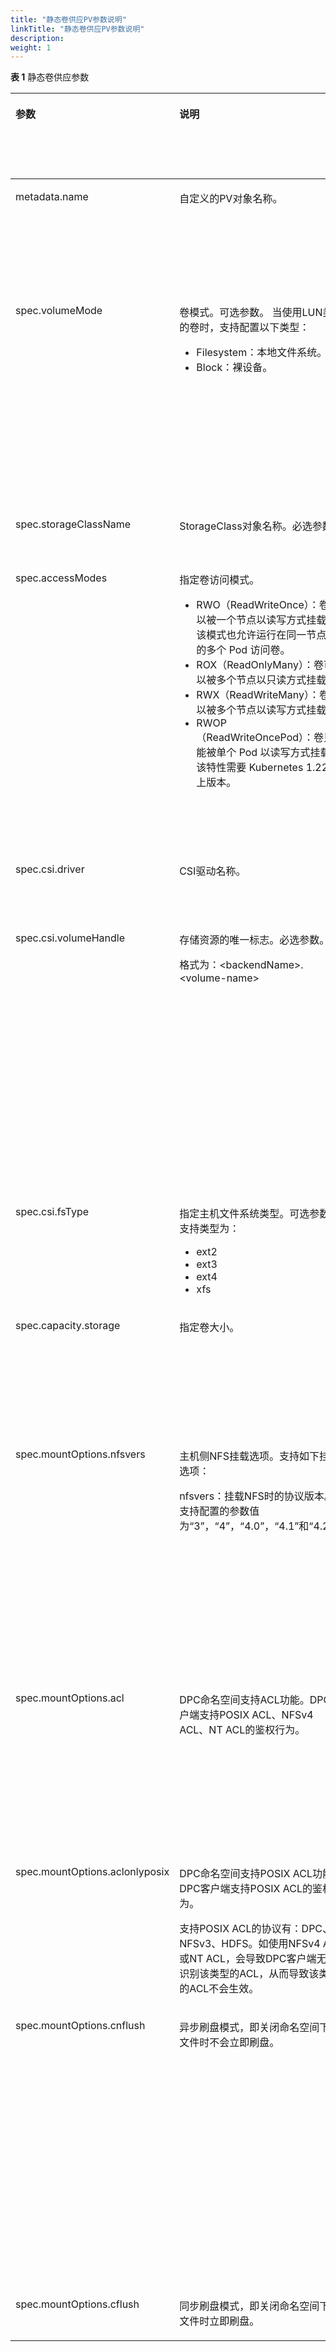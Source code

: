 ```yaml
---
title: "静态卷供应PV参数说明"
linkTitle: "静态卷供应PV参数说明"
description: 
weight: 1
---
```


**表 1**  静态卷供应参数

<a name="zh-cn_topic_0000001255922865_table055742511559"></a>
<table><thead align="left"><tr id="zh-cn_topic_0000001255922865_row555722555518"><th class="cellrowborder" valign="top" width="17.687074829931973%" id="mcps1.2.6.1.1"><p id="zh-cn_topic_0000001255922865_p1257333517017"><a name="zh-cn_topic_0000001255922865_p1257333517017"></a><a name="zh-cn_topic_0000001255922865_p1257333517017"></a>参数</p>
</th>
<th class="cellrowborder" valign="top" width="28.49368318756074%" id="mcps1.2.6.1.2"><p id="zh-cn_topic_0000001255922865_p1457323512015"><a name="zh-cn_topic_0000001255922865_p1457323512015"></a><a name="zh-cn_topic_0000001255922865_p1457323512015"></a>说明</p>
</th>
<th class="cellrowborder" valign="top" width="6.802721088435375%" id="mcps1.2.6.1.3"><p id="p153581815174412"><a name="p153581815174412"></a><a name="p153581815174412"></a>必选参数</p>
</th>
<th class="cellrowborder" valign="top" width="13.80952380952381%" id="mcps1.2.6.1.4"><p id="p135944173447"><a name="p135944173447"></a><a name="p135944173447"></a>默认值</p>
</th>
<th class="cellrowborder" valign="top" width="33.20699708454811%" id="mcps1.2.6.1.5"><p id="zh-cn_topic_0000001255922865_p85734352017"><a name="zh-cn_topic_0000001255922865_p85734352017"></a><a name="zh-cn_topic_0000001255922865_p85734352017"></a>备注</p>
</th>
</tr>
</thead>
<tbody><tr id="zh-cn_topic_0000001255922865_row955713252557"><td class="cellrowborder" valign="top" width="17.687074829931973%" headers="mcps1.2.6.1.1 "><p id="zh-cn_topic_0150885187_p3573335305"><a name="zh-cn_topic_0150885187_p3573335305"></a><a name="zh-cn_topic_0150885187_p3573335305"></a>metadata.name</p>
</td>
<td class="cellrowborder" valign="top" width="28.49368318756074%" headers="mcps1.2.6.1.2 "><p id="zh-cn_topic_0150885187_p205736355017"><a name="zh-cn_topic_0150885187_p205736355017"></a><a name="zh-cn_topic_0150885187_p205736355017"></a>自定义的PV对象名称。</p>
</td>
<td class="cellrowborder" valign="top" width="6.802721088435375%" headers="mcps1.2.6.1.3 "><p id="p935815152442"><a name="p935815152442"></a><a name="p935815152442"></a>是</p>
</td>
<td class="cellrowborder" valign="top" width="13.80952380952381%" headers="mcps1.2.6.1.4 "><p id="p4594101744415"><a name="p4594101744415"></a><a name="p4594101744415"></a>-</p>
</td>
<td class="cellrowborder" valign="top" width="33.20699708454811%" headers="mcps1.2.6.1.5 "><p id="zh-cn_topic_0150885187_p179301591191"><a name="zh-cn_topic_0150885187_p179301591191"></a><a name="zh-cn_topic_0150885187_p179301591191"></a>以Kubernetes v1.22.1为例，支持数字、小写字母、中划线（-）和点（.）的组合，并且必须以字母数字开头和结尾。</p>
</td>
</tr>
<tr id="zh-cn_topic_0000001255922865_row16557202515555"><td class="cellrowborder" valign="top" width="17.687074829931973%" headers="mcps1.2.6.1.1 "><p id="zh-cn_topic_0150885187_p1896393118231"><a name="zh-cn_topic_0150885187_p1896393118231"></a><a name="zh-cn_topic_0150885187_p1896393118231"></a>spec.volumeMode</p>
</td>
<td class="cellrowborder" valign="top" width="28.49368318756074%" headers="mcps1.2.6.1.2 "><p id="p1610614478451"><a name="p1610614478451"></a><a name="p1610614478451"></a>卷模式。可选参数。 当使用LUN类型的卷时，支持配置以下类型：</p>
<a name="ul550911281034"></a><a name="ul550911281034"></a><ul id="ul550911281034"><li>Filesystem：本地文件系统。</li><li>Block：裸设备。</li></ul>
</td>
<td class="cellrowborder" valign="top" width="6.802721088435375%" headers="mcps1.2.6.1.3 "><p id="p183583151446"><a name="p183583151446"></a><a name="p183583151446"></a>否</p>
</td>
<td class="cellrowborder" valign="top" width="13.80952380952381%" headers="mcps1.2.6.1.4 "><p id="p1779184518303"><a name="p1779184518303"></a><a name="p1779184518303"></a>Filesystem</p>
</td>
<td class="cellrowborder" valign="top" width="33.20699708454811%" headers="mcps1.2.6.1.5 "><p id="p62045214421"><a name="p62045214421"></a><a name="p62045214421"></a>该参数在挂载PV时生效，默认为Filesystem。</p>
<a name="ul1527393212316"></a><a name="ul1527393212316"></a><ul id="ul1527393212316"><li>Filesystem表示在容器通过一个本地文件系统访问PV，本地文件系统类型为指定StorageClass中的fsType字段指定。</li><li>Block表示使用裸卷的方式访问访问PV。</li></ul>
</td>
</tr>
<tr id="zh-cn_topic_0000001255922865_row5486654134918"><td class="cellrowborder" valign="top" width="17.687074829931973%" headers="mcps1.2.6.1.1 "><p id="zh-cn_topic_0000001255922865_p357320351304"><a name="zh-cn_topic_0000001255922865_p357320351304"></a><a name="zh-cn_topic_0000001255922865_p357320351304"></a>spec.storageClassName</p>
</td>
<td class="cellrowborder" valign="top" width="28.49368318756074%" headers="mcps1.2.6.1.2 "><p id="zh-cn_topic_0000001255922865_p135732351909"><a name="zh-cn_topic_0000001255922865_p135732351909"></a><a name="zh-cn_topic_0000001255922865_p135732351909"></a>StorageClass对象名称。必选参数。</p>
</td>
<td class="cellrowborder" valign="top" width="6.802721088435375%" headers="mcps1.2.6.1.3 "><p id="p83581015194419"><a name="p83581015194419"></a><a name="p83581015194419"></a>是</p>
</td>
<td class="cellrowborder" valign="top" width="13.80952380952381%" headers="mcps1.2.6.1.4 "><p id="p85951917184420"><a name="p85951917184420"></a><a name="p85951917184420"></a>-</p>
</td>
<td class="cellrowborder" valign="top" width="33.20699708454811%" headers="mcps1.2.6.1.5 "><p id="zh-cn_topic_0000001255922865_p1139501413438"><a name="zh-cn_topic_0000001255922865_p1139501413438"></a><a name="zh-cn_topic_0000001255922865_p1139501413438"></a>此处须设置为空字符串（即输入""）。</p>
</td>
</tr>
<tr id="zh-cn_topic_0000001255922865_row755722515552"><td class="cellrowborder" valign="top" width="17.687074829931973%" headers="mcps1.2.6.1.1 "><p id="zh-cn_topic_0150885187_p1657333515012"><a name="zh-cn_topic_0150885187_p1657333515012"></a><a name="zh-cn_topic_0150885187_p1657333515012"></a>spec.accessModes</p>
</td>
<td class="cellrowborder" valign="top" width="28.49368318756074%" headers="mcps1.2.6.1.2 "><p id="p51122302293"><a name="p51122302293"></a><a name="p51122302293"></a>指定卷访问模式。</p>
<a name="ul989211520315"></a><a name="ul989211520315"></a><ul id="ul989211520315"><li><span>RWO</span>（ReadWriteOnce）：卷可以被一个节点以读写方式挂载。 该模式也允许运行在同一节点上的多个 Pod 访问卷。</li><li><span>ROX</span>（ReadOnlyMany）：卷可以被多个节点以只读方式挂载。</li><li><span>RWX</span>（ReadWriteMany）：卷可以被多个节点以读写方式挂载。</li><li><span>RWOP</span>（ReadWriteOncePod）：卷只能被单个 Pod 以读写方式挂载。该特性需要 Kubernetes 1.22 以上版本。</li></ul>
</td>
<td class="cellrowborder" valign="top" width="6.802721088435375%" headers="mcps1.2.6.1.3 "><p id="p11358015174414"><a name="p11358015174414"></a><a name="p11358015174414"></a>是</p>
</td>
<td class="cellrowborder" valign="top" width="13.80952380952381%" headers="mcps1.2.6.1.4 "><p id="p1959571724410"><a name="p1959571724410"></a><a name="p1959571724410"></a>ReadWriteOnce</p>
</td>
<td class="cellrowborder" valign="top" width="33.20699708454811%" headers="mcps1.2.6.1.5 "><a name="ul13431556330"></a><a name="ul13431556330"></a><ul id="ul13431556330"><li><span>RWO/ROX/RWOP：</span>所有类型卷均支持，<span>RWOP</span>需<span>Kubernetes 1.22</span>版本以上支持。请参考<a href="/css-docs/docs/common-operations/enabling-the-readwriteoncepod-feature-gate">开启ReadWriteOncePod功能门</a>章节，检查您的<span>Kubernetes</span>集群是否开启该特性。</li><li><span>RWX</span>支持情况如下：<a name="ul201701421154515"></a><a name="ul201701421154515"></a><ul id="ul201701421154515"><li><a href="/css-docs/docs/storage-backend-management/managing-storage-backends/creating-a-storage-backend/storage-backend-parameters#li277121152812">NAS存储</a>：所有卷均支持。</li><li><a href="/css-docs/docs/storage-backend-management/managing-storage-backends/creating-a-storage-backend/storage-backend-parameters#zh-cn_topic_0000001324610777_li5135242193418">SAN存储</a>：仅volumeMode设置为Block的卷支持。</li></ul>
</li></ul>
</td>
</tr>
<tr id="zh-cn_topic_0000001255922865_row9557202575510"><td class="cellrowborder" valign="top" width="17.687074829931973%" headers="mcps1.2.6.1.1 "><p id="zh-cn_topic_0000001255922865_p155717257554"><a name="zh-cn_topic_0000001255922865_p155717257554"></a><a name="zh-cn_topic_0000001255922865_p155717257554"></a>spec.csi.driver</p>
</td>
<td class="cellrowborder" valign="top" width="28.49368318756074%" headers="mcps1.2.6.1.2 "><p id="zh-cn_topic_0000001255922865_p5557025165510"><a name="zh-cn_topic_0000001255922865_p5557025165510"></a><a name="zh-cn_topic_0000001255922865_p5557025165510"></a>CSI驱动名称。</p>
</td>
<td class="cellrowborder" valign="top" width="6.802721088435375%" headers="mcps1.2.6.1.3 "><p id="p935821564411"><a name="p935821564411"></a><a name="p935821564411"></a>是</p>
</td>
<td class="cellrowborder" valign="top" width="13.80952380952381%" headers="mcps1.2.6.1.4 "><p id="p059518172448"><a name="p059518172448"></a><a name="p059518172448"></a>csi.huawei.com</p>
</td>
<td class="cellrowborder" valign="top" width="33.20699708454811%" headers="mcps1.2.6.1.5 "><p id="zh-cn_topic_0000001255922865_p25576254553"><a name="zh-cn_topic_0000001255922865_p25576254553"></a><a name="zh-cn_topic_0000001255922865_p25576254553"></a>该字段需要指定为安装华为CSI时设置的驱动名称。</p>
</td>
</tr>
<tr id="zh-cn_topic_0000001255922865_row18141551408"><td class="cellrowborder" valign="top" width="17.687074829931973%" headers="mcps1.2.6.1.1 "><p id="zh-cn_topic_0000001255922865_p141411251907"><a name="zh-cn_topic_0000001255922865_p141411251907"></a><a name="zh-cn_topic_0000001255922865_p141411251907"></a>spec.csi.volumeHandle</p>
</td>
<td class="cellrowborder" valign="top" width="28.49368318756074%" headers="mcps1.2.6.1.2 "><p id="p10302308143"><a name="p10302308143"></a><a name="p10302308143"></a>存储资源的唯一标志。必选参数。</p>
<p id="zh-cn_topic_0000001255922865_p2141135115012"><a name="zh-cn_topic_0000001255922865_p2141135115012"></a><a name="zh-cn_topic_0000001255922865_p2141135115012"></a>格式为：&lt;backendName&gt;.&lt;volume-name&gt;</p>
</td>
<td class="cellrowborder" valign="top" width="6.802721088435375%" headers="mcps1.2.6.1.3 "><p id="p10358141513449"><a name="p10358141513449"></a><a name="p10358141513449"></a>是</p>
</td>
<td class="cellrowborder" valign="top" width="13.80952380952381%" headers="mcps1.2.6.1.4 "><p id="p11595121794411"><a name="p11595121794411"></a><a name="p11595121794411"></a>-</p>
</td>
<td class="cellrowborder" valign="top" width="33.20699708454811%" headers="mcps1.2.6.1.5 "><p id="zh-cn_topic_0000001255922865_p105611631131211"><a name="zh-cn_topic_0000001255922865_p105611631131211"></a><a name="zh-cn_topic_0000001255922865_p105611631131211"></a>该参数值由以下两部分构成：</p>
<a name="zh-cn_topic_0000001255922865_ul317520442816"></a><a name="zh-cn_topic_0000001255922865_ul317520442816"></a><ul id="zh-cn_topic_0000001255922865_ul317520442816"><li>&lt;backendName&gt;：该卷所在的后端名称，可使用如下命令获取配置的后端信息：<p id="p101424597119"><a name="p101424597119"></a><a name="p101424597119"></a><strong id="b1736283518212"><a name="b1736283518212"></a><a name="b1736283518212"></a>oceanctl get backend</strong></p>
</li><li>&lt;volume-name&gt;：存储上资源（LUN/文件系统）的名称，可通过DeviceManager查看。</li></ul>
</td>
</tr>
<tr id="zh-cn_topic_0000001255922865_row197581481108"><td class="cellrowborder" valign="top" width="17.687074829931973%" headers="mcps1.2.6.1.1 "><p id="zh-cn_topic_0000001255922865_p110831210"><a name="zh-cn_topic_0000001255922865_p110831210"></a><a name="zh-cn_topic_0000001255922865_p110831210"></a>spec.csi.fsType</p>
</td>
<td class="cellrowborder" valign="top" width="28.49368318756074%" headers="mcps1.2.6.1.2 "><p id="p648319179411"><a name="p648319179411"></a><a name="p648319179411"></a>指定主机文件系统类型。可选参数。支持类型为：</p>
<a name="ul35039276418"></a><a name="ul35039276418"></a><ul id="ul35039276418"><li>ext2</li><li>ext3</li><li>ext4</li><li>xfs</li></ul>
</td>
<td class="cellrowborder" valign="top" width="6.802721088435375%" headers="mcps1.2.6.1.3 "><p id="p1735841534417"><a name="p1735841534417"></a><a name="p1735841534417"></a>否</p>
</td>
<td class="cellrowborder" valign="top" width="13.80952380952381%" headers="mcps1.2.6.1.4 "><p id="p1959531715445"><a name="p1959531715445"></a><a name="p1959531715445"></a>-</p>
</td>
<td class="cellrowborder" valign="top" width="33.20699708454811%" headers="mcps1.2.6.1.5 "><p id="p748584017914"><a name="p748584017914"></a><a name="p748584017914"></a>如果不设置，默认为ext4。仅当volumeMode配置为“Filesystem”时生效。</p>
</td>
</tr>
<tr id="zh-cn_topic_0000001255922865_row1455742510558"><td class="cellrowborder" valign="top" width="17.687074829931973%" headers="mcps1.2.6.1.1 "><p id="zh-cn_topic_0000001255922865_p055732595515"><a name="zh-cn_topic_0000001255922865_p055732595515"></a><a name="zh-cn_topic_0000001255922865_p055732595515"></a>spec.capacity.storage</p>
</td>
<td class="cellrowborder" valign="top" width="28.49368318756074%" headers="mcps1.2.6.1.2 "><p id="zh-cn_topic_0000001255922865_p1573183510015"><a name="zh-cn_topic_0000001255922865_p1573183510015"></a><a name="zh-cn_topic_0000001255922865_p1573183510015"></a>指定卷大小。</p>
</td>
<td class="cellrowborder" valign="top" width="6.802721088435375%" headers="mcps1.2.6.1.3 "><p id="p1035831513448"><a name="p1035831513448"></a><a name="p1035831513448"></a>是</p>
</td>
<td class="cellrowborder" valign="top" width="13.80952380952381%" headers="mcps1.2.6.1.4 "><p id="p659511704418"><a name="p659511704418"></a><a name="p659511704418"></a>100Gi</p>
</td>
<td class="cellrowborder" valign="top" width="33.20699708454811%" headers="mcps1.2.6.1.5 "><p id="zh-cn_topic_0000001255922865_p6871647174317"><a name="zh-cn_topic_0000001255922865_p6871647174317"></a><a name="zh-cn_topic_0000001255922865_p6871647174317"></a>请确保与存储上对应资源的容量保持一致。Kubernetes并不会调用CSI检查此字段值的正确性，所以在PV容量与存储上对应资源的容量不一致也能被成功创建。</p>
</td>
</tr>
<tr id="row160819410575"><td class="cellrowborder" valign="top" width="17.687074829931973%" headers="mcps1.2.6.1.1 "><p id="p1036995916474"><a name="p1036995916474"></a><a name="p1036995916474"></a>spec.mountOptions.nfsvers</p>
</td>
<td class="cellrowborder" valign="top" width="28.49368318756074%" headers="mcps1.2.6.1.2 "><p id="p16369105917476"><a name="p16369105917476"></a><a name="p16369105917476"></a>主机侧NFS挂载选项。支持如下挂载选项：</p>
<p id="p3366172411524"><a name="p3366172411524"></a><a name="p3366172411524"></a>nfsvers：挂载NFS时的协议版本。支持配置的参数值为“3”，“4”，“4.0”，“4.1”和“4.2”。</p>
</td>
<td class="cellrowborder" valign="top" width="6.802721088435375%" headers="mcps1.2.6.1.3 "><p id="p7358615164410"><a name="p7358615164410"></a><a name="p7358615164410"></a>否</p>
</td>
<td class="cellrowborder" valign="top" width="13.80952380952381%" headers="mcps1.2.6.1.4 "><p id="p95951917154413"><a name="p95951917154413"></a><a name="p95951917154413"></a>-</p>
</td>
<td class="cellrowborder" valign="top" width="33.20699708454811%" headers="mcps1.2.6.1.5 "><p id="p775515413439"><a name="p775515413439"></a><a name="p775515413439"></a>在主机执行mount命令时-o参数后的可选选项。列表格式。</p>
<p id="p486929143316"><a name="p486929143316"></a><a name="p486929143316"></a>指定NFS版本挂载时，当前支持NFS 3/4.0/4.1/4.2协议（需存储设备支持且开启）。当配置参数为nfsvers=4时，因为操作系统配置的不同，实际挂载可能为NFS 4的最高版本协议，如4.2，当需要使用4.0协议时，建议配置nfsvers=4.0。</p>
</td>
</tr>
<tr id="row19538145720"><td class="cellrowborder" valign="top" width="17.687074829931973%" headers="mcps1.2.6.1.1 "><p id="p743994313307"><a name="p743994313307"></a><a name="p743994313307"></a>spec.mountOptions.acl</p>
</td>
<td class="cellrowborder" valign="top" width="28.49368318756074%" headers="mcps1.2.6.1.2 "><p id="p7439243173012"><a name="p7439243173012"></a><a name="p7439243173012"></a>DPC命名空间支持ACL功能。DPC客户端支持POSIX ACL、NFSv4 ACL、NT ACL的鉴权行为。</p>
</td>
<td class="cellrowborder" valign="top" width="6.802721088435375%" headers="mcps1.2.6.1.3 "><p id="p1335861512440"><a name="p1335861512440"></a><a name="p1335861512440"></a>否</p>
</td>
<td class="cellrowborder" valign="top" width="13.80952380952381%" headers="mcps1.2.6.1.4 "><p id="p12595121774413"><a name="p12595121774413"></a><a name="p12595121774413"></a>-</p>
</td>
<td class="cellrowborder" valign="top" width="33.20699708454811%" headers="mcps1.2.6.1.5 "><p id="p1451716198319"><a name="p1451716198319"></a><a name="p1451716198319"></a>acl、aclonlyposix、cnflush、cflush参数描述仅供参考，详细参数说明请参考<a href="https://support.huawei.com/enterprise/zh/distributed-storage/oceanstor-pacific-9520-pid-251711061" target="_blank" rel="noopener noreferrer">《OceanStor Pacific系列 产品文档》</a> &gt; 配置 &gt; 文件服务基础业务配置指南 &gt; 配置基础业务（DPC场景） &gt; 客户端访问DPC共享 &gt; 步骤2。</p>
</td>
</tr>
<tr id="row1046785975611"><td class="cellrowborder" valign="top" width="17.687074829931973%" headers="mcps1.2.6.1.1 "><p id="p184399439309"><a name="p184399439309"></a><a name="p184399439309"></a>spec.mountOptions.aclonlyposix</p>
</td>
<td class="cellrowborder" valign="top" width="28.49368318756074%" headers="mcps1.2.6.1.2 "><p id="p13950103563719"><a name="p13950103563719"></a><a name="p13950103563719"></a>DPC命名空间支持POSIX ACL功能，DPC客户端支持POSIX ACL的鉴权行为。</p>
<p id="p1943913439308"><a name="p1943913439308"></a><a name="p1943913439308"></a>支持POSIX ACL的协议有：DPC、NFSv3、HDFS。如使用NFSv4 ACL或NT ACL，会导致DPC客户端无法识别该类型的ACL，从而导致该类型的ACL不会生效。</p>
</td>
<td class="cellrowborder" valign="top" width="6.802721088435375%" headers="mcps1.2.6.1.3 "><p id="p2358191544418"><a name="p2358191544418"></a><a name="p2358191544418"></a>否</p>
</td>
<td class="cellrowborder" valign="top" width="13.80952380952381%" headers="mcps1.2.6.1.4 "><p id="p65951417164420"><a name="p65951417164420"></a><a name="p65951417164420"></a>-</p>
</td>
<td class="cellrowborder" valign="top" width="33.20699708454811%" headers="mcps1.2.6.1.5 "><p id="p718315423511"><a name="p718315423511"></a><a name="p718315423511"></a>aclonlyposix与acl参数同时使用时，仅acl参数生效，即命名空间支持ACL功能。</p>
</td>
</tr>
<tr id="row10116155295616"><td class="cellrowborder" valign="top" width="17.687074829931973%" headers="mcps1.2.6.1.1 "><p id="p867705717358"><a name="p867705717358"></a><a name="p867705717358"></a>spec.mountOptions.cnflush</p>
</td>
<td class="cellrowborder" valign="top" width="28.49368318756074%" headers="mcps1.2.6.1.2 "><p id="p7533510163615"><a name="p7533510163615"></a><a name="p7533510163615"></a>异步刷盘模式，即关闭命名空间下的文件时不会立即刷盘。</p>
</td>
<td class="cellrowborder" valign="top" width="6.802721088435375%" headers="mcps1.2.6.1.3 "><p id="p835881513448"><a name="p835881513448"></a><a name="p835881513448"></a>否</p>
</td>
<td class="cellrowborder" valign="top" width="13.80952380952381%" headers="mcps1.2.6.1.4 "><p id="p1159501724414"><a name="p1159501724414"></a><a name="p1159501724414"></a>-</p>
</td>
<td class="cellrowborder" valign="top" width="33.20699708454811%" headers="mcps1.2.6.1.5 "><p id="p46771657123516"><a name="p46771657123516"></a><a name="p46771657123516"></a>异步刷盘模式，当文件关闭时不会同步将Cache的数据持久化到存储介质中，而是通过Cache异步刷盘的方式将数据写入存储介质，Cache的后台刷盘将在写业务完成后根据刷盘周期定时刷盘。在多客户端场景下，对同一文件进行并行操作，文件Size的更新会受刷盘周期的影响，即当刷盘动作完成后才会更新文件的Size，更新通常会在数秒内完成。同步I/O不受刷盘周期影响。</p>
</td>
</tr>
<tr id="row9773155135618"><td class="cellrowborder" valign="top" width="17.687074829931973%" headers="mcps1.2.6.1.1 "><p id="p13444191520365"><a name="p13444191520365"></a><a name="p13444191520365"></a>spec.mountOptions.cflush</p>
</td>
<td class="cellrowborder" valign="top" width="28.49368318756074%" headers="mcps1.2.6.1.2 "><p id="p194444156366"><a name="p194444156366"></a><a name="p194444156366"></a>同步刷盘模式，即关闭命名空间下的文件时立即刷盘。</p>
</td>
<td class="cellrowborder" valign="top" width="6.802721088435375%" headers="mcps1.2.6.1.3 "><p id="p1835861516442"><a name="p1835861516442"></a><a name="p1835861516442"></a>否</p>
</td>
<td class="cellrowborder" valign="top" width="13.80952380952381%" headers="mcps1.2.6.1.4 "><p id="p35951517104413"><a name="p35951517104413"></a><a name="p35951517104413"></a>-</p>
</td>
<td class="cellrowborder" valign="top" width="33.20699708454811%" headers="mcps1.2.6.1.5 "><p id="p18444315183615"><a name="p18444315183615"></a><a name="p18444315183615"></a>默认使用同步刷盘模式。</p>
</td>
</tr>
</tbody>
</table>

